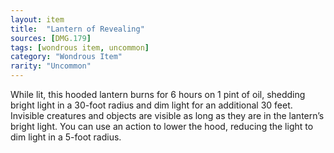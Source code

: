 ```yaml
---
layout: item
title:  "Lantern of Revealing"
sources: [DMG.179]
tags: [wondrous item, uncommon]
category: "Wondrous Item"
rarity: "Uncommon"
---
```


While lit, this hooded lantern burns for 6 hours on 1 pint of oil, shedding bright light in a 30-foot radius and dim light for an additional 30 feet. Invisible creatures and objects are visible as long as they are in the lantern’s bright light. You can use an action to lower the hood, reducing the light to dim light in a 5-foot radius.